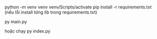 python -m venv venv
venv/Scripts/activate
pip install -r requirements.txt (nếu lỗi install từng lib trong requirements.txt)

py main.py

hoặc chạy py index.py


